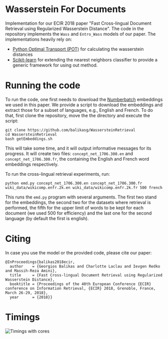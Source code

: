 # Wasserstein For Documents
Implementation for our ECIR 2018 paper "Fast Cross-lingual Document Retrieval using Regularized Wasserstein Distance".
The code in the repository implements the `Wass` and `Entro_Wass` models of our paper. 
The implementations heavily rely on: 
- [Python Optimal Transport (POT)](https://github.com/rflamary/POT) for calculating the wasserstein distances
- [Scikit-learn](http://scikit-learn.org/stable/)  for extending the nearest neighbors classifier to provide a generic framework for using out method.

# Running the code
To run the code, one first needs to download the [Numberbatch](https://github.com/commonsense/conceptnet-numberbatch) embeddings we used in this paper. We provide a script to download the embeddings and extract those for a subset of languages, e.g., English and French. To do that, first clone the repository, move the the directory and execute the script:

```
git clone https://github.com/balikasg/WassersteinRetrieval
cd WassersteinRetrieval
bash getEmbeddings.sh
```
This will take some time, and it will output informative messages for its progress. It will create two files: `concept_net_1706.300.en` and `concept_net_1706.300.fr`, the containing the English and French word embeddings respectively. 

To run the cross-lingual retrieval experiments, run:
```
python emd.py concept_net_1706.300.en concept_net_1706.300.fr wiki_data/wikicomp.enfr.2k.en wiki_data/wikicomp.enfr.2k.fr 500 french
```
This runs the `emd.py` program with several arguments. The first two stand for the embeddings, the second two for the datasets where retrieval is performed, the fifth for the upper limit of words to be kept for each document (we used 500 for efficiency) and the last one for the second language (by default the first is english).


# Citing
In case you use the model or the provided code, please cite our paper:
```
@InProceedings{balikas2018ecir,
  author    = {Georgios Balikas and Charlotte Laclau and Ievgen Redko and Massih-Reza Amini},
  title     = {Fast Cross-lingual Document Retrieval using Regularized Wasserstein Distance},
  booktitle = {Proceedings of the 40th European Conference {ECIR} conference on Information Retrieval, {ECIR} 2018, Grenoble, France, March 26-29, 2018},
  year      = {2018}}
```





# Timings
![Timings with cores](https://github.com/balikasg/WassersteinForDocuments/blob/master/timing.png)
